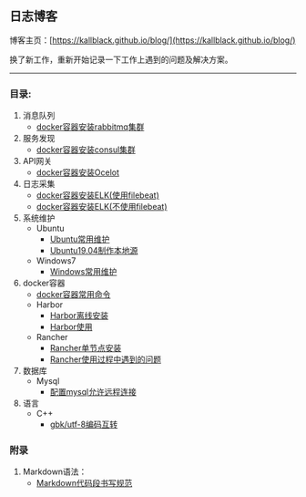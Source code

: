 ## 日志博客

博客主页：[https://kallblack.github.io/blog/](https://kallblack.github.io/blog/)

换了新工作，重新开始记录一下工作上遇到的问题及解决方案。

---
### 目录:

1. 消息队列
    - [docker容器安装rabbitmq集群](https://kallblack.github.io/blog/queue/rabbitmq/rabbitmq)
2. 服务发现
    - [docker容器安装consul集群](https://kallblack.github.io/blog/service-discovery/consul/consul)
3. API网关
    - [docker容器安装Ocelot](https://kallblack.github.io/blog/api-gateway/ocelot/ocelot)
4. 日志采集
    - [docker容器安装ELK(使用filebeat)](https://kallblack.github.io/blog/logs/elk/elk-filebeat)
    - [docker容器安装ELK(不使用filebeat)](https://kallblack.github.io/blog/logs/elk/elk)
5. 系统维护
    - Ubuntu
        - [Ubuntu常用维护](https://kallblack.github.io/blog/system/ubuntu/ubuntu)
        - [Ubuntu19.04制作本地源](https://kallblack.github.io/blog/system/ubuntu/debs)
    - Windows7
        - [Windows常用维护](https://kallblack.github.io/blog/system/windows7/windows7)
6. docker容器
    - [docker容器常用命令](https://kallblack.github.io/blog/docker/docker/docker)
    - Harbor
        - [Harbor离线安装](https://kallblack.github.io/blog/docker/harbor/setup)
        - [Harbor使用](https://kallblack.github.io/blog/docker/harbor/use)
    - Rancher
        - [Rancher单节点安装](https://kallblack.github.io/blog/docker/rancher/single-node)
        - [Rancher使用过程中遇到的问题](https://kallblack.github.io/blog/docker/rancher/question)
7. 数据库
    - Mysql
        - [配置mysql允许远程连接](https://kallblack.github.io/blog/database/mysql/remote)
8. 语言
    - C++
        - [gbk/utf-8编码互转](https://kallblack.github.io/blog/language/cpp/encode)

### 附录

1. Markdown语法：
    - [Markdown代码段书写规范](https://kallblack.github.io/blog/appendix/markdown-code)